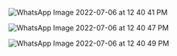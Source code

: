 ![WhatsApp Image 2022-07-06 at 12 40 41 PM](https://user-images.githubusercontent.com/83465484/177492116-a96ff716-7aa0-4965-9225-c2d183e0ba4f.jpeg)



![WhatsApp Image 2022-07-06 at 12 40 47 PM](https://user-images.githubusercontent.com/83465484/177492147-f3b00008-79c6-4edd-948f-90a4aceef009.jpeg)



![WhatsApp Image 2022-07-06 at 12 40 49 PM](https://user-images.githubusercontent.com/83465484/177492159-da32929f-d9c7-4167-9d3d-51422e4414e2.jpeg)

